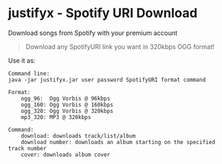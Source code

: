 # justifyx - Spotify URI Download

Download songs from Spotify with your premium account

> Download any SpotifyURI link you want in 320kbps OGG format!

Use it as:

```
Command line:
java -jar justifyx.jar user password SpotifyURI format command
 
Format:
    ogg_96:  Ogg Vorbis @ 96kbps
    ogg_160: Ogg Vorbis @ 160kbps
    ogg_320: Ogg Vorbis @ 320kbps
    mp3_320: MP3 @ 320kbps
 
Command:
    download: downloads track/list/album
    download number: downloads an album starting on the specified track number
    cover: downloads album cover
```

